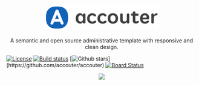 <p align="center">
  <a href="https://github.com/accouter/accouter"><img src="https://raw.githubusercontent.com/accouter/accouter/main/assets/brand-logo.svg" alt="A semantic and open source administrative template with responsive and clean design." width="300"></a><br><br>
  A semantic and open source administrative template with responsive and clean design.
</p>


[![License](https://img.shields.io/github/license/accouter/accouter)](https://github.com/accouter/accouter/blob/main/LICENSE)
[![Build status](https://dev.azure.com/wangkanai/Accouter/_apis/build/status/main-ci)](https://dev.azure.com/wangkanai/Accouter/_build/latest?definitionId=44)
[![Github stars](https://img.shields.io/github/stars/accouter/accouter?style=social")](https://github.com/accouter/accouter)
[![Board Status](https://dev.azure.com/wangkanai/4d05931f-8086-43cd-9525-fae9ffd6c9c0/e543d099-bab3-4b13-aff3-ccde0dc13ec9/_apis/work/boardbadge/91d630bf-108e-4a6f-849a-e473095480b7)](https://dev.azure.com/wangkanai/4d05931f-8086-43cd-9525-fae9ffd6c9c0/_boards/board/t/e543d099-bab3-4b13-aff3-ccde0dc13ec9/Epics/)

<p align="center">
  <a href="https://github.com/sponsors/wangkanai">
    <img src='https://raw.githubusercontent.com/accouter/static/main/sponsors.svg'>
  </a>
</p>
